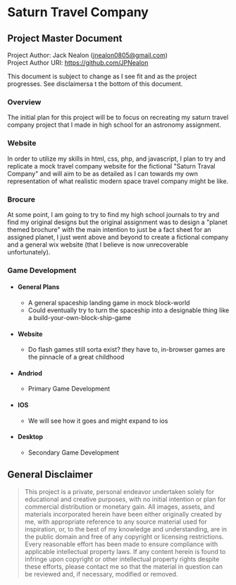# Saturn Travel Company
## Project Master Document

Project Author: Jack Nealon (jnealon0805@gmail.com) <br>
Project Author URI: https://github.com/JPNealon


This document is subject to change as I see fit and as the project progresses. See disclaimersa t the bottom of this document. 

### Overview

The initial plan for this project will be to focus on recreating my saturn travel company project that I made in high school for an astronomy assignment. 

### Website

In order to utilize my skills in html, css, php, and javascript, I plan to try and replicate a mock travel company website for the fictional "Saturn Traval Company" and will aim to be as detailed as I can towards my own representation of what realistic modern space travel company might be like.

### Brocure

At some point, I am going to try to find my high school journals to try and find my original designs but the original assignment was to design a "planet themed brochure" with the main intention to just be a fact sheet for an assigned planet, I just went above and beyond to create a fictional company and a general wix website (that I believe is now unrecoverable unfortunately).

### Game Development

- #### General Plans
    - A general spaceship landing game in mock block-world
    - Could eventually try to turn the spaceship into a designable thing like a build-your-own-block-ship-game

- #### Website
    - Do flash games still sorta exist? they have to, in-browser games are the pinnacle of a great childhood

- #### Andriod
    - Primary Game Development

- #### IOS
    - We will see how it goes and might expand to ios


- #### Desktop
    - Secondary Game Development


    
## General Disclaimer

> This project is a private, personal endeavor undertaken solely for educational and creative purposes, with no initial intention or plan for commercial distribution or monetary gain. All images, assets, and materials incorporated herein have been either originally created by me, with appropriate reference to any source material used for inspiration, or, to the best of my knowledge and understanding, are in the public domain and free of any copyright or licensing restrictions. Every reasonable effort has been made to ensure compliance with applicable intellectual property laws. If any content herein is found to infringe upon copyright or other intellectual property rights despite these efforts, please contact me so that the material in question can be reviewed and, if necessary, modified or removed.